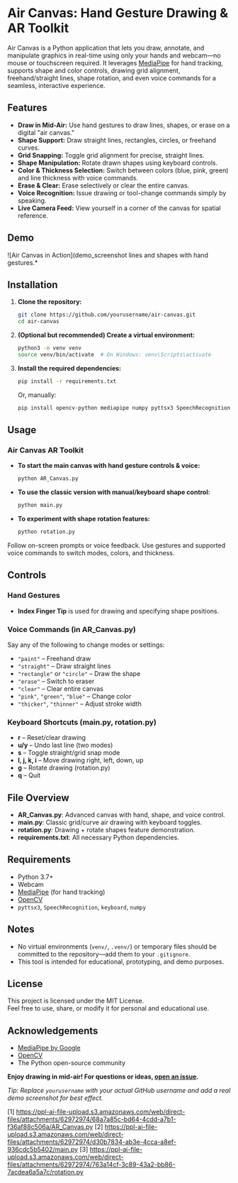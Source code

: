 # Air Canvas: Hand Gesture Drawing & AR Toolkit

Air Canvas is a Python application that lets you draw, annotate, and manipulate graphics in real-time using only your hands and webcam—no mouse or touchscreen required. It leverages [MediaPipe](https://mediapipe.dev/) for hand tracking, supports shape and color controls, drawing grid alignment, freehand/straight lines, shape rotation, and even voice commands for a seamless, interactive experience.

## Features

- **Draw in Mid-Air:** Use hand gestures to draw lines, shapes, or erase on a digital "air canvas."
- **Shape Support:** Draw straight lines, rectangles, circles, or freehand curves.
- **Grid Snapping:** Toggle grid alignment for precise, straight lines.
- **Shape Manipulation:** Rotate drawn shapes using keyboard controls.
- **Color & Thickness Selection:** Switch between colors (blue, pink, green) and line thickness with voice commands.
- **Erase & Clear:** Erase selectively or clear the entire canvas.
- **Voice Recognition:** Issue drawing or tool-change commands simply by speaking.
- **Live Camera Feed:** View yourself in a corner of the canvas for spatial reference.

## Demo

![Air Canvas in Action](demo_screenshot lines and shapes with hand gestures.*

## Installation

1. **Clone the repository:**
   ```bash
   git clone https://github.com/yourusername/air-canvas.git
   cd air-canvas
   ```

2. **(Optional but recommended) Create a virtual environment:**
   ```bash
   python3 -m venv venv
   source venv/bin/activate  # On Windows: venv\Scripts\activate
   ```

3. **Install the required dependencies:**
   ```bash
   pip install -r requirements.txt
   ```
   Or, manually:
   ```bash
   pip install opencv-python mediapipe numpy pyttsx3 SpeechRecognition keyboard
   ```

## Usage

### Air Canvas AR Toolkit

- **To start the main canvas with hand gesture controls & voice:**
  ```bash
  python AR_Canvas.py
  ```

- **To use the classic version with manual/keyboard shape control:**
  ```bash
  python main.py
  ```

- **To experiment with shape rotation features:**
  ```bash
  python rotation.py
  ```

Follow on-screen prompts or voice feedback. Use gestures and supported voice commands to switch modes, colors, and thickness.

## Controls

### Hand Gestures
- **Index Finger Tip** is used for drawing and specifying shape positions.

### Voice Commands (in AR_Canvas.py)
Say any of the following to change modes or settings:
- `"paint"` – Freehand draw  
- `"straight"` – Draw straight lines  
- `"rectangle"` or `"circle"` – Draw the shape  
- `"erase"` – Switch to eraser  
- `"clear"` – Clear entire canvas  
- `"pink"`, `"green"`, `"blue"` – Change color  
- `"thicker"`, `"thinner"` – Adjust stroke width  

### Keyboard Shortcuts (main.py, rotation.py)
- **r** – Reset/clear drawing
- **u/y** – Undo last line (two modes)
- **s** – Toggle straight/grid snap mode
- **l, j, k, i** – Move drawing right, left, down, up
- **g** – Rotate drawing (rotation.py)
- **q** – Quit

## File Overview

- **AR_Canvas.py**: Advanced canvas with hand, shape, and voice control.
- **main.py**: Classic grid/curve air drawing with keyboard toggles.
- **rotation.py**: Drawing + rotate shapes feature demonstration.
- **requirements.txt**: All necessary Python dependencies.

## Requirements

- Python 3.7+
- Webcam
- [MediaPipe](https://google.github.io/mediapipe/) (for hand tracking)
- [OpenCV](https://opencv.org/)
- `pyttsx3`, `SpeechRecognition`, `keyboard`, `numpy`

## Notes

- No virtual environments (`venv/`, `.venv/`) or temporary files should be committed to the repository—add them to your `.gitignore`.
- This tool is intended for educational, prototyping, and demo purposes.

## License

This project is licensed under the MIT License.  
Feel free to use, share, or modify it for personal and educational use.

## Acknowledgements

- [MediaPipe by Google](https://mediapipe.dev/)
- [OpenCV](https://opencv.org/)
- The Python open-source community

**Enjoy drawing in mid-air! For questions or ideas, [open an issue](https://github.com/yourusername/air-canvas/issues).**

*Tip: Replace `yourusername` with your actual GitHub username and add a real demo screenshot for best effect.*

[1] https://ppl-ai-file-upload.s3.amazonaws.com/web/direct-files/attachments/62972974/68a7a85c-bd64-4cdd-a7b1-f36af88c506a/AR_Canvas.py
[2] https://ppl-ai-file-upload.s3.amazonaws.com/web/direct-files/attachments/62972974/d30b7834-ab3e-4cca-a8ef-936cdc5b5402/main.py
[3] https://ppl-ai-file-upload.s3.amazonaws.com/web/direct-files/attachments/62972974/763a14cf-3c89-43a2-bb86-7acdea6a5a7c/rotation.py
